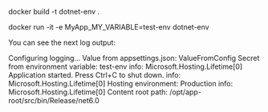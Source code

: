docker build -t dotnet-env .

docker run -it -e MyApp_MY_VARIABLE=test-env dotnet-env

You can see the next log output:

Configuring logging...
Value from appsettings.json: ValueFromConfig
Secret from environment variable: test-env
info: Microsoft.Hosting.Lifetime[0]
      Application started. Press Ctrl+C to shut down.
info: Microsoft.Hosting.Lifetime[0]
      Hosting environment: Production
info: Microsoft.Hosting.Lifetime[0]
      Content root path: /opt/app-root/src/bin/Release/net6.0